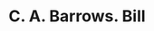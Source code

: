 ---
doi: 10.7916/D8PP0HVJ
date_other: '1900'
date_other_textual: 1900-1909
form: printed ephemera
genre:
- Invoices
name:
- C. A. Barrows
object_in_context_url: https://biggert.cul.columbia.edu/items/view/ave_biggert_01586
subject_hierarchical_geographic:
- Barton, Vermont, United States
subject_name:
- C. A. Barrows
title: C. A. Barrows. Bill
sort_title: C. A. Barrows. Bill
call_number: ave_biggert_01586
coordinates:
- 44.76361111111111,-72.18666666666667
pid: ave_biggert_01586
identifiers: ave_biggert_01586
thumbnail: https://derivativo-3.library.columbia.edu/iiif/2/ldpd:343957/full/!256,256/0/native.jpg
permalink: /biggert/ave_biggert_01586/
layout: iiif-image-page
---